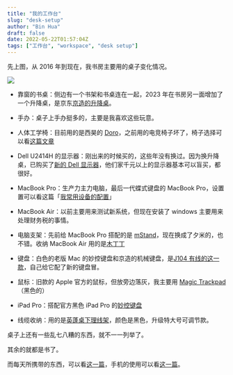 ```yaml
---
title: "我的工作台"
slug: "desk-setup"
author: "Bin Hua"
draft: false
date: 2022-05-22T01:57:04Z
tags: ["工作台", "workspace", "desk setup"]
---
```


先上图，从 2016 年到现在，我书房主要用的桌子变化情况。

![](https://storage.tourcoder.com/tcblog/desk-setup-01.jpg)

- 靠窗的书桌：侧边有一个书架和书桌连在一起，2023 年在书房另一面增加了一个升降桌，是京东[京造的升降桌](https://u.jd.com/0u9zcUS)。

- 手办：桌子上手办挺多的，主要是我喜欢这些玩意。

- 人体工学椅：目前用的是西昊的 [Doro](https://u.jd.com/0u962sN)，之前用的电竞椅子坏了，椅子选择可以看[这篇文章](https://tourcoder.com/chair-is-so-important/)

- Dell U2414H 的显示器：刚出来的时候买的，这些年没有换过。因为换升降桌，已购买了[新的 Dell 显示器](https://u.jd.com/0u9Gi1Q)，他们家千元以上的显示器基本可以盲买，都很好。

- MacBook Pro：生产力主力电脑，最后一代蝶式键盘的 MacBook Pro，设置置可以看这篇「[我常用设备的配置](/the-configuration-on-my-devices)」

- MacBook Air：以前主要用来测试新系统，但现在安装了 windows 主要用来处理财务税的事情。

- 电脑支架：先前给 MacBook Pro 搭配的是 [mStand](https://www.amazon.com/Rain-Design-mStand-Laptop-Patented/dp/B000OOYECC/)，现在换成了夕米的，也不错。收纳 MacBook Air 用的是[木丁丁](https://item.jd.com/100013873588.html)

- 键盘：白色的老版 Mac 的妙控键盘和京造的机械键盘，是[J104 有线的这一款](https://u.jd.com/089INiw)，自己给它配了新的键盘冒。

- 鼠标：旧款的 Apple 官方的鼠标，但放旁边落灰，我主要用 [Magic Trackpad](https://u.jd.com/0q9apSY)（黑色的）

- iPad Pro：搭配官方黑色 iPad Pro 的[妙控键盘](https://u.jd.com/0u9uKIh)

- 线缆收纳：用的是[英蓬桌下理线架](https://u.jd.com/0u9Oe1O)，颜色是黑色，升级特大号可调节款。

桌子上还有一些乱七八糟的东西，就不一一列举了。

其余的就都是书了。

而每天所携带的东西，可以看[这一篇](https://tourcoder.com/stuff/)，手机的使用可以看[这一篇](https://tourcoder.com/my-cell-phones-and-more/)。

